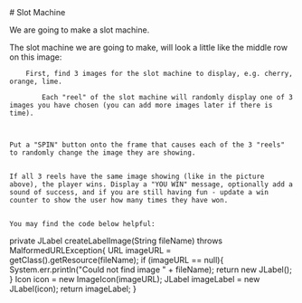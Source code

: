 <body>
<div id="wrap">
<div id="main">
<div id="header">

</div>
<div id="moduleIndex">
# Slot Machine




We are going to make a slot machine. 



The slot machine we are going to make, will look a little like the middle row on this image:







        First, find 3 images for the slot machine to display, e.g. cherry, orange, lime.

            Each "reel" of the slot machine will randomly display one of 3 images you have chosen (you can add more images later if there is time).



    Put a "SPIN" button onto the frame that causes each of the 3 "reels" to randomly change the image they are showing.


    If all 3 reels have the same image showing (like in the picture above), the player wins. Display a "YOU WIN" message, optionally add a sound of success, and if you are still having fun - update a win counter to show the user how many times they have won.


    You may find the code below helpful:


private JLabel createLabelImage(String fileName) throws MalformedURLException{
        URL imageURL = getClass().getResource(fileName);
	if (imageURL == null){
		System.err.println("Could not find image " + fileName);
		return new JLabel();
	}
	Icon icon = new ImageIcon(imageURL);
	JLabel imageLabel = new JLabel(icon);
	return imageLabel;
}

</div>
</div>
</div>
<div id="footer">

</div>
</body>